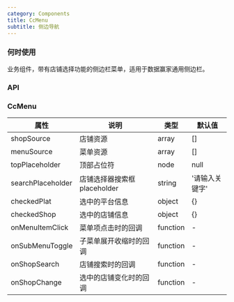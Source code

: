 ```yaml
---
category: Components
title: CcMenu
subtitle: 侧边导航
---
```


### 何时使用
业务组件，带有店铺选择功能的侧边栏菜单，适用于数据赢家通用侧边栏。

### API

### CcMenu
| 属性 | 说明 | 类型 | 默认值 |
| --- | --- | --- | --- |
| shopSource | 店铺资源  | array | [] |
| menuSource | 菜单资源 | array | [] |
| topPlaceholder | 顶部占位符 | node | null |
| searchPlaceholder | 店铺选择器搜索框placeholder | string | '请输入关键字' |
| checkedPlat | 选中的平台信息 | object | {} |
| checkedShop | 选中的店铺信息 | object | {} |
| onMenuItemClick | 菜单项点击时的回调 | function | - |
| onSubMenuToggle | 子菜单展开收缩时的回调 | function | - |
| onShopSearch | 店铺搜索时的回调 | function | - |
| onShopChange | 选中的店铺变化时的回调 | function | - |
